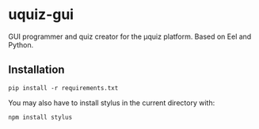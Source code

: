 # uquiz-gui
GUI programmer and quiz creator for the μquiz platform. Based on Eel and Python. 

## Installation

`pip install -r requirements.txt`

You may also have to install stylus in the current directory with:

`npm install stylus`
